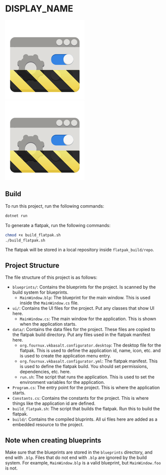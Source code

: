 # **DISPLAY_NAME**

![Alt text](./Data/Icons/lu.fournux.vkbasalt.configurator.svg)
<img src="./Data/Icons/lu.fournux.vkbasalt.configurator.svg">

## Build

To run this project, run the following commands:

```bash
dotnet run
```

To generate a flatpak, run the following commands:

```bash
chmod +x build_flatpak.sh
./build_flatpak.sh
```

The flatpak will be stored in a local repository inside `flatpak_build/repo`.

## Project Structure

The file structure of this project is as follows:

- `blueprints/`: Contains the blueprints for the project. Is scanned by the build system for blueprints.
  - `MainWindow.blp`: The blueprint for the main window. This is used inside the `MainWindow.cs` file.
- `ui/`: Contains the UI files for the project. Put any classes that show UI here.
  - `MainWindow.cs`: The main window for the application. This is shown when the application starts.
- `data/`: Contains the data files for the project. These files are copied to the flatpak build directory. Put any files used in the flatpak manifest here.
  - `org.fournux.vkbasalt.configurator.desktop`: The desktop file for the flatpak. This is used to define the application id, name, icon, etc. and is used to create the application menu entry.
  - `org.fournux.vkbasalt.configurator.yml`: The flatpak manifest. This is used to define the flatpak build. You should set permissions, dependencies, etc. here.
  - `run.sh`: The script that runs the application. This is used to set the environment variables for the application.
- `Program.cs`: The entry point for the project. This is where the application starts.
- `Constants.cs`: Contains the constants for the project. This is where things like the application id are defined.
- `build_flatpak.sh`: The script that builds the flatpak. Run this to build the flatpak.
- `build/`: Contains the compiled bluprints. All ui files here are added as a embedded resource to the project.

## Note when creating blueprints

Make sure that the blueprints are stored in the `blueprints` directory, and end with `.blp`. Files that do not end with `.blp` are ignored by the build system. For example, `MainWindow.blp` is a valid blueprint, but `MainWindow.foo` is not.
